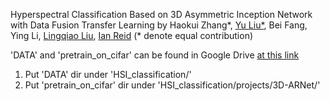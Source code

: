 
Hyperspectral Classification Based on 3D Asymmetric Inception Network with Data Fusion Transfer Learning
by Haokui Zhang*, [Yu Liu*](https://sites.google.com/site/yuliuunilau/home), Bei Fang, Ying Li, [Lingqiao Liu](https://sites.google.com/site/lingqiaoliu83/), [Ian Reid](https://cs.adelaide.edu.au/~ianr/) (* denote equal contribution)


'DATA' and 'pretrain_on_cifar' can be found in Google Drive [at this link](https://drive.google.com/open?id=1LBj_G2dIhPqVw8TCbAjfwPCbmyOgal3-)

1. Put 'DATA' dir under 'HSI_classification/'
2. Put 'pretrain_on_cifar' dir under 'HSI_classification/projects/3D-ARNet/'


